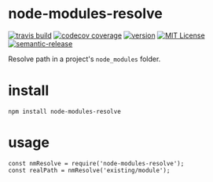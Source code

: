 # node-modules-resolve

[![travis build](https://img.shields.io/travis/sneas/node-modules-resolve.svg?style=flat-square&maxAge=2592000)](https://travis-ci.org/sneas/node-modules-resolve)
[![codecov coverage](https://img.shields.io/codecov/c/github/sneas/node-modules-resolve.svg?style=flat-square)](https://codecov.io/github/sneas/node-modules-resolve)
[![version](https://img.shields.io/npm/v/node-modules-resolve.svg?style=flat-square)](http://npm.im/node-modules-resolve)
[![MIT License](https://img.shields.io/npm/l/node-modules-resolve.svg?style=flat-square)](http://opensource.org/licenses/MIT)
[![semantic-release](https://img.shields.io/badge/%20%20%F0%9F%93%A6%F0%9F%9A%80-semantic--release-e10079.svg?style=flat-square)](https://github.com/semantic-release/semantic-release)


Resolve path in a project's `node_modules` folder.

# install
```
npm install node-modules-resolve
```

# usage

```
const nmResolve = require('node-modules-resolve');
const realPath = nmResolve('existing/module');
```